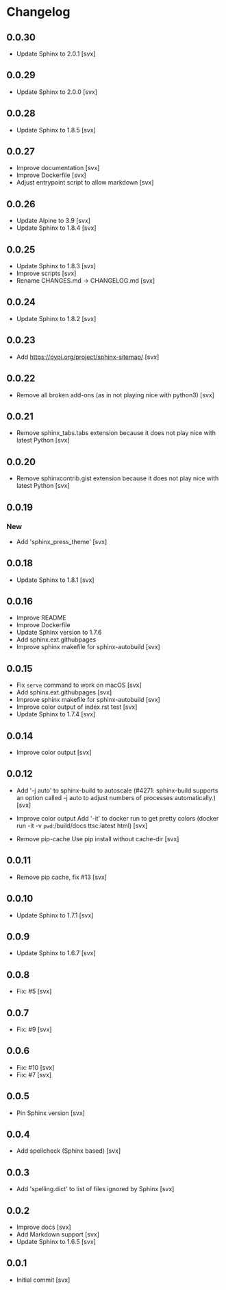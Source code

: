 # Changelog

## 0.0.30

* Update Sphinx to 2.0.1 [svx]

## 0.0.29

* Update Sphinx to 2.0.0 [svx]

## 0.0.28

* Update Sphinx to 1.8.5 [svx]

## 0.0.27

* Improve documentation [svx]
* Improve Dockerfile [svx]
* Adjust entrypoint script to allow markdown [svx]

## 0.0.26

* Update Alpine to 3.9 [svx]
* Update Sphinx to 1.8.4 [svx]

## 0.0.25

* Update Sphinx to 1.8.3 [svx]
* Improve scripts [svx]
* Rename CHANGES.md -> CHANGELOG.md [svx]

## 0.0.24

* Update Sphinx to 1.8.2
  [svx]

## 0.0.23

* Add https://pypi.org/project/sphinx-sitemap/
  [svx]

## 0.0.22

* Remove all broken add-ons (as in not playing nice with python3)
  [svx]

## 0.0.21

* Remove sphinx_tabs.tabs extension because it does not play nice with latest Python
  [svx]

## 0.0.20

* Remove sphinxcontrib.gist extension because it does not play nice with latest Python
  [svx]


## 0.0.19

### New

* Add 'sphinx_press_theme'
  [svx]

## 0.0.18

* Update Sphinx to 1.8.1
  [svx]

## 0.0.16

* Improve README
* Improve Dockerfile
* Update Sphinx version to 1.7.6
* Add sphinx.ext.githubpages
* Improve sphinx makefile for sphinx-autobuild
  [svx]

## 0.0.15

* Fix ``serve`` command to work on macOS [svx]
* Add sphinx.ext.githubpages [svx]
* Improve sphinx makefile for sphinx-autobuild [svx]
* Improve color output of index.rst test [svx]
* Update Sphinx to 1.7.4 [svx]

## 0.0.14

* Improve color output [svx]

## 0.0.12

* Add '-j auto' to sphinx-build to autoscale
  (#4271: sphinx-build supports an option called -j auto to adjust numbers
  of processes automatically.)
  [svx]

* Improve color output
  Add '-it' to docker run to get pretty colors
  (docker run -it -v `pwd`:/build/docs ttsc:latest html)
  [svx]

* Remove pip-cache
  Use pip install without cache-dir
  [svx]

## 0.0.11

* Remove pip cache, fix #13 [svx]

## 0.0.10

* Update Sphinx to 1.7.1 [svx]

## 0.0.9

* Update Sphinx to 1.6.7 [svx]

## 0.0.8

* Fix: #5 [svx]

## 0.0.7

* Fix: #9 [svx]

## 0.0.6

* Fix: #10 [svx]
* Fix: #7 [svx]

## 0.0.5

* Pin Sphinx version [svx]

## 0.0.4

* Add spellcheck (Sphinx based) [svx]

## 0.0.3

* Add 'spelling.dict' to list of files ignored by Sphinx [svx]

## 0.0.2

* Improve docs [svx]
* Add Markdown support [svx]
* Update Sphinx to 1.6.5 [svx]

## 0.0.1

* Initial commit [svx]
